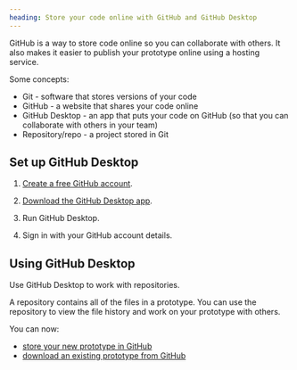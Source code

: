 ```yaml
---
heading: Store your code online with GitHub and GitHub Desktop
---
```


GitHub is a way to store code online so you can collaborate with others. It also makes it easier to publish your prototype online using a hosting service.

Some concepts:

- Git - software that stores versions of your code
- GitHub - a website that shares your code online
- GitHub Desktop - an app that puts your code on GitHub (so that you can collaborate with others in your team)
- Repository/repo - a project stored in Git

## Set up GitHub Desktop

1. [Create a free GitHub account](https://github.com/join).

2. [Download the GitHub Desktop app](https://desktop.github.com/).

3. Run GitHub Desktop.

4. Sign in with your GitHub account details.

## Using GitHub Desktop

Use GitHub Desktop to work with repositories. 

A repository contains all of the files in a prototype. You can use the repository to view the file history and work on your prototype with others.

You can now:
* [store your new prototype in GitHub](./store-new-prototype)
* [download an existing prototype from GitHub](./use-existing-prototype)

